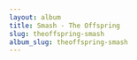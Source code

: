 ```yaml
---
layout: album
title: Smash - The Offspring
slug: theoffspring-smash
album_slug: theoffspring-smash
---
```


